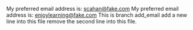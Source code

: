 My preferred email address is: scahan@fake.com
My preferred email address is: enjoylearning@fake.com
This is branch add_email
add a new line into this file
remove the second line into this file.
